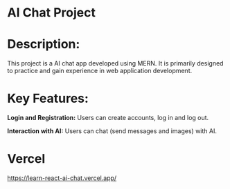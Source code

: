 # AI Chat Project

# Description:

This project is a AI chat app developed using MERN. It is primarily designed to practice and gain experience in web application development.

# Key Features:

**Login and Registration:** Users can create accounts, log in and log out.

**Interaction with AI:** Users can chat (send messages and images) with AI.

# Vercel
https://learn-react-ai-chat.vercel.app/
